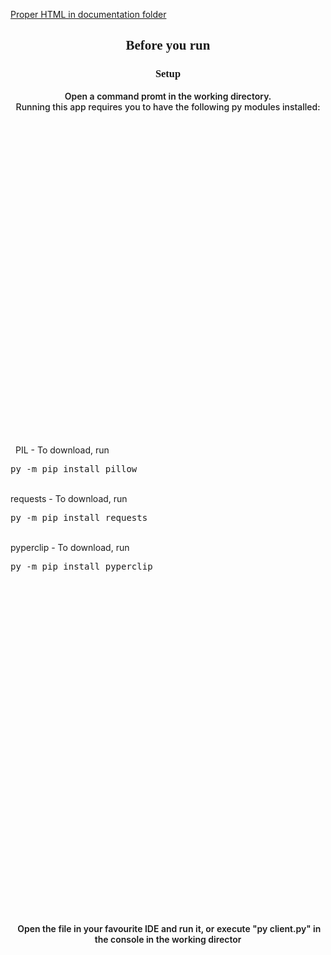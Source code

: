 [Proper HTML in documentation folder](/documentation/Usage.html)
<!DOCTYPE html>
<html style="font-size: 16px;">
  <head>
    <meta name="viewport" content="width=device-width, initial-scale=1.0">
    <meta charset="utf-8">
    <meta name="keywords" content="Before you run">
    <meta name="description" content="">
    <meta name="page_type" content="np-template-header-footer-from-plugin">
    <section class="u-clearfix u-section-1" id="sec-aedb">
      <div class="u-clearfix u-sheet u-sheet-1">
        <div class="fr-view u-align-center u-clearfix u-rich-text u-text u-text-1">
          <h2 style="text-align: center;">
            <span style="font-weight: 700;">
              <span class="u-custom-font" style="font-family: &quot;Varela Round&quot;;">Before you run</span>
            </span>
          </h2>
          <h3 style="text-align: center;">
            <span class="u-custom-font" style="font-family: &quot;Varela Round&quot;; font-weight: 700;">Setup</span>
          </h3>
          <p style="text-align: center;">
            <span style="font-weight: 600;">Open a command promt in the working directory.</span><br>
            <span style="font-weight: 450;">Running this app requires you to have the following py modules installed:</span>
          </p>
        </div>
        <div class="u-list u-repeater u-list-1">
          <div class="u-container-style u-list-item u-repeater-item">
            <div class="u-container-layout u-similar-container u-container-layout-1"><span class="u-icon u-icon-circle u-text-palette-1-base u-icon-1">
            <svg class="u-svg-link" preserveAspectRatio="xMidYMin slice" viewBox="0 0 515.556 515.556" style=""><use xmlns:xlink="http://www.w3.org/1999/xlink" xlink:href="#svg-c319"></use></svg>
          </span>
              <p style="text-align: left; margin-left: 8px">PIL - To download, run <pre class="prettyprint">py -m pip install pillow</pre><br>requests - To download, run <pre class="prettyprint">py -m pip install requests</pre><br>
                pyperclip - To download, run <pre class="prettyprint">py -m pip install pyperclip</pre><br>
              </p><span class="u-icon u-icon-circle u-text-palette-1-base u-icon-2">
            <svg class="u-svg-link" preserveAspectRatio="xMidYMin slice" viewBox="0 0 515.556 515.556" style=""><use xmlns:xlink="http://www.w3.org/1999/xlink" xlink:href="#svg-7b8f"></use></svg>
          </span>
            </div>
          </div>
        </div>
        <div class="fr-view u-clearfix u-rich-text u-text u-text-3">
          <p style="text-align: center;">
            <span style="font-weight: 600;">&nbsp;Open the file in your favourite IDE and run it, or execute "py client.py" in the console in the working director</span>
          </p>
          <p style="text-align: center;">
            <span style="font-weight: 600;">&nbsp;</span>
          </p>
         
